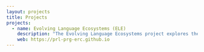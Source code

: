 ```yaml
---
layout: projects
title: Projects
projects:
  - name: Evolving Language Ecosystems (ELE)
    description: "The Evolving Language Ecosystems project explores the fundamental techniques and algorithms for evolving programming languages and their ecosystems. Our purpose is to reduce the cost of wide-ranging language changes and obviate the need for devising entirely new languages. Our findings will grant both researchers and practitioners a greater degree of freedom when experimenting with new ideas on how to express computation."
    web: https://prl-prg-erc.github.io
---
```

